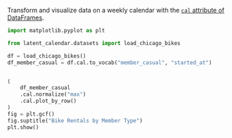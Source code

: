 Transform and visualize data on a weekly calendar with the [`cal` attribute of DataFrames](./modules/extensions.md).

```python
import matplotlib.pyplot as plt

from latent_calendar.datasets import load_chicago_bikes

df = load_chicago_bikes()
df_member_casual = df.cal.to_vocab("member_casual", "started_at")
```

```text

```


```python
(
    df_member_casual
    .cal.normalize("max")
    .cal.plot_by_row()
)
fig = plt.gcf()
fig.suptitle("Bike Rentals by Member Type")
plt.show()
```
